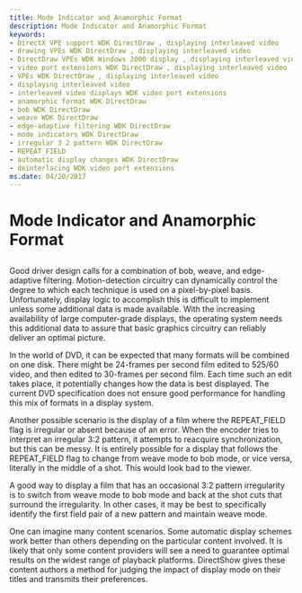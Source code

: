 ```yaml
---
title: Mode Indicator and Anamorphic Format
description: Mode Indicator and Anamorphic Format
keywords:
- DirectX VPE support WDK DirectDraw , displaying interleaved video
- drawing VPEs WDK DirectDraw , displaying interleaved video
- DirectDraw VPEs WDK Windows 2000 display , displaying interleaved video
- video port extensions WDK DirectDraw , displaying interleaved video
- VPEs WDK DirectDraw , displaying interleaved video
- displaying interleaved video
- interleaved video displays WDK video port extensions
- anamorphic format WDK DirectDraw
- bob WDK DirectDraw
- weave WDK DirectDraw
- edge-adaptive filtering WDK DirectDraw
- mode indicators WDK DirectDraw
- irregular 3 2 pattern WDK DirectDraw
- REPEAT_FIELD
- automatic display changes WDK DirectDraw
- deinterlacing WDK video port extensions
ms.date: 04/20/2017
---
```


# Mode Indicator and Anamorphic Format


## <span id="ddk_mode_indicator_and_anamorphic_format_gg"></span><span id="DDK_MODE_INDICATOR_AND_ANAMORPHIC_FORMAT_GG"></span>


Good driver design calls for a combination of bob, weave, and edge-adaptive filtering. Motion-detection circuitry can dynamically control the degree to which each technique is used on a pixel-by-pixel basis. Unfortunately, display logic to accomplish this is difficult to implement unless some additional data is made available. With the increasing availability of large computer-grade displays, the operating system needs this additional data to assure that basic graphics circuitry can reliably deliver an optimal picture.

In the world of DVD, it can be expected that many formats will be combined on one disk. There might be 24-frames per second film edited to 525/60 video, and then edited to 30-frames per second film. Each time such an edit takes place, it potentially changes how the data is best displayed. The current DVD specification does not ensure good performance for handling this mix of formats in a display system.

Another possible scenario is the display of a film where the REPEAT\_FIELD flag is irregular or absent because of an error. When the encoder tries to interpret an irregular 3:2 pattern, it attempts to reacquire synchronization, but this can be messy. It is entirely possible for a display that follows the REPEAT\_FIELD flag to change from weave mode to bob mode, or vice versa, literally in the middle of a shot. This would look bad to the viewer.

A good way to display a film that has an occasional 3:2 pattern irregularity is to switch from weave mode to bob mode and back at the shot cuts that surround the irregularity. In other cases, it may be best to specifically identify the first field pair of a new pattern and maintain weave mode.

One can imagine many content scenarios. Some automatic display schemes work better than others depending on the particular content involved. It is likely that only some content providers will see a need to guarantee optimal results on the widest range of playback platforms. DirectShow gives these content authors a method for judging the impact of display mode on their titles and transmits their preferences.

 

 





